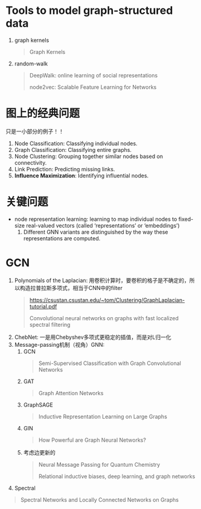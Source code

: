 # Tools to model graph-structured data
1. graph kernels
    > Graph Kernels
2. random-walk
    > DeepWalk: online learning of social representations
    >
    > node2vec: Scalable Feature Learning for Networks

# 图上的经典问题
只是一小部分的例子！！
1. Node Classification: Classifying individual nodes.
2. Graph Classification: Classifying entire graphs.
3. Node Clustering: Grouping together similar nodes based on connectivity.
4. Link Prediction: Predicting missing links.
5. **Influence Maximization**: Identifying influential nodes.

# 关键问题
+ node representation learning: learning to map individual nodes to fixed-size real-valued vectors (called ‘representations’ or ‘embeddings’)
    1. Different GNN variants are distinguished by the way these representations are computed.

# GCN 
1. Polynomials of the Laplacian: 用卷积计算时，要卷积的格子是不确定的，所以构造拉普拉斯多项式，相当于CNN中的filter
    > https://csustan.csustan.edu/~tom/Clustering/GraphLaplacian-tutorial.pdf
    >
    > Convolutional neural networks on graphs with fast localized spectral filtering
2. ChebNet: 一是用Chebyshev多项式更稳定的插值，而是对L归一化
3. Message-passing机制（视角）GNN:
    1. GCN
        > Semi-Supervised Classification with Graph Convolutional Networks
    2. GAT
        > Graph Attention Networks
    3. GraphSAGE
        > Inductive Representation Learning on Large Graphs
    4. GIN
        > How Powerful are Graph Neural Networks?
    5. 考虑边更新的
        > Neural Message Passing for Quantum Chemistry
        >
        > Relational inductive biases, deep learning, and graph networks
4. Spectral
> Spectral Networks and Locally Connected Networks on Graphs